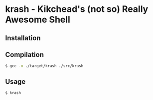 # krash - Kikchead's (not so) Really Awesome Shell

## Installation
## Compilation
```sh
$ gcc -o ./target/krash ./src/krash
```
## Usage
```sh
$ krash
```

